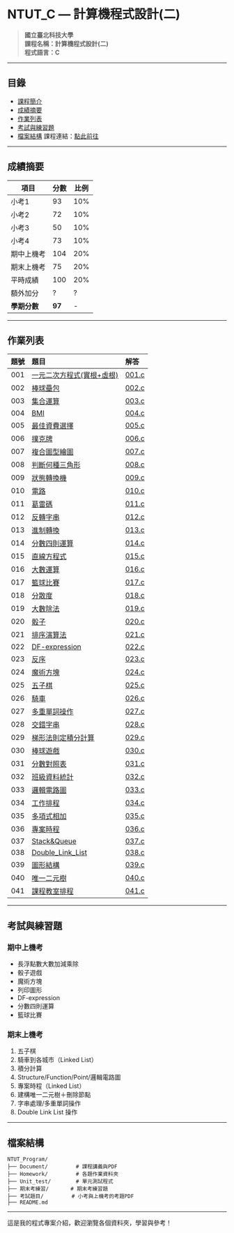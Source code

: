 # NTUT_C — 計算機程式設計(二)

> **國立臺北科技大學**  
> **課程名稱：計算機程式設計(二)**  
> **程式語言：C**

---

## 目錄

- [課程簡介](#課程簡介)
- [成績摘要](#成績摘要)
- [作業列表](#作業列表)
- [考試與練習題](#考試與練習題)
- [檔案結構](#檔案結構)
課程連結：[點此前往](https://academic.ntut.edu.tw/jykuo/main/11339/17656/normalPost)

---

## 成績摘要

| 項目             | 分數 | 比例  |
|------------------|------|-------|
| 小考1            | 93   | 10%   |
| 小考2            | 72   | 10%   |
| 小考3            | 50   | 10%   |
| 小考4            | 73   | 10%   |
| 期中上機考       | 104  | 20%   |
| 期末上機考       | 75   | 20%   |
| 平時成績         | 100  | 20%   |
| 額外加分         | ?    | ?     |
| **學期分數**         | **97** | - |

---

## 作業列表

| 題號 | 題目 | 解答 |
|:----:|:-----|:-----|
| 001 | [一元二次方程式(實根+虛根)](Homework/001.一元二次方程式(實根+虛根)/001.md) | [001.c](Homework/001.一元二次方程式(實根+虛根)/001.c) |
| 002 | [棒球壘包](Homework/002.棒球壘包/002.md) | [002.c](Homework/002.棒球壘包/002.c) |
| 003 | [集合運算](Homework/003.集合運算/003.md) | [003.c](Homework/003.集合運算/003.c) |
| 004 | [BMI](Homework/004.BMI/004.md) | [004.c](Homework/004.BMI/004.c) |
| 005 | [最佳資費選擇](Homework/005.最佳資費選擇/005.md) | [005.c](Homework/005.最佳資費選擇/005.c) |
| 006 | [撲克牌](Homework/006.撲克牌/006.md) | [006.c](Homework/006.撲克牌/006.c) |
| 007 | [複合圖型繪圖](Homework/007.複合圖型繪圖/007.md) | [007.c](Homework/007.複合圖型繪圖/007.c) |
| 008 | [判斷何種三角形](Homework/008.判斷何種三角形/008.md) | [008.c](Homework/008.判斷何種三角形/008.c) |
| 009 | [狀態轉換機](Homework/009.狀態轉換機/009.md) | [009.c](Homework/009.狀態轉換機/009.c) |
| 010 | [電路](Homework/010.電路/010.md) | [010.c](Homework/010.電路/010.c) |
| 011 | [葛雷碼](Homework/011.葛雷碼/011.md) | [011.c](Homework/011.葛雷碼/011.c) |
| 012 | [反轉字串](Homework/012.反轉字串/012.md) | [012.c](Homework/012.反轉字串/012.c) |
| 013 | [進制轉換](Homework/013.進制轉換/013.md) | [013.c](Homework/013.進制轉換/013.c) |
| 014 | [分數四則運算](Homework/014.分數四則運算/014.md) | [014.c](Homework/014.分數四則運算/014.c) |
| 015 | [直線方程式](Homework/015.直線方程式/015.md) | [015.c](Homework/015.直線方程式/015.c) |
| 016 | [大數運算](Homework/016.大數運算/016.md) | [016.c](Homework/016.大數運算/016.c) |
| 017 | [籃球比賽](Homework/017.籃球比賽/017.md) | [017.c](Homework/017.籃球比賽/017.c) |
| 018 | [分散度](Homework/018.分散度/018.md) | [018.c](Homework/018.分散度/018.c) |
| 019 | [大數除法](Homework/019.大數除法/019.md) | [019.c](Homework/019.大數除法/019_AI.c) |
| 020 | [骰子](Homework/020.骰子/020.md) | [020.c](Homework/020.骰子/020.c) |
| 021 | [排序演算法](Homework/021.排序演算法/021.md) | [021.c](Homework/021.排序演算法/021.c) |
| 022 | [DF-expression](Homework/022.DF-expression/022.md) | [022.c](Homework/022.DF-expression/022.c) |
| 023 | [反序](Homework/023.反序/023.md) | [023.c](Homework/023.反序/023.c) |
| 024 | [魔術方塊](Homework/024.魔術方塊/024.md) | [024.c](Homework/024.魔術方塊/024.c) |
| 025 | [五子棋](Homework/025.五子棋/025.md) | [025.c](Homework/025.五子棋/025.c) |
| 026 | [騎車](Homework/026.騎車/026.md) | [026.c](Homework/026.騎車/026_NotME.c) |
| 027 | [多重單詞操作](Homework/027.多重單詞操作/027.md) | [027.c](Homework/027.多重單詞操作/027.c) |
| 028 | [交錯字串](Homework/028.交錯字串/028.md) | [028.c](Homework/028.交錯字串/028.c) |
| 029 | [梯形法則定積分計算](Homework/029.梯形法則定積分計算/029.md) | [029.c](Homework/029.梯形法則定積分計算/029.c) |
| 030 | [棒球遊戲](Homework/030.棒球遊戲/030.md) | [030.c](Homework/030.棒球遊戲/030.c) |
| 031 | [分數對照表](Homework/031.分數對照表/031.md) | [031.c](Homework/031.分數對照表/031.c) |
| 032 | [班級資料統計](Homework/032.班級資料統計/032.md) | [032.c](Homework/032.班級資料統計/032.c) |
| 033 | [邏輯電路圖](Homework/033.邏輯電路圖/033.md) | [033.c](Homework/033.邏輯電路圖/033.c) |
| 034 | [工作排程](Homework/034.工作排程/034.md) | [034.c](Homework/034.工作排程/034.c) |
| 035 | [多項式相加](Homework/035.多項式相加/035.md) | [035.c](Homework/035.多項式相加/035.c) |
| 036 | [專案時程](Homework/036.專案時程/036.md) | [036.c](Homework/036.專案時程/036.c) |
| 037 | [Stack&Queue](Homework/037.Stack&Queue/037.md) | [037.c](Homework/037.Stack&Queue/037.c) |
| 038 | [Double_Link_List](Homework/038.Double_Link_List/038.md) | [038.c](Homework/038.Double_Link_List/038.c) |
| 039 | [圖形結構](Homework/039.圖形結構/039.md) | [039.c](Homework/039.圖形結構/039.c) |
| 040 | [唯一二元樹](Homework/040.唯一二元樹/040.md) | [040.c](Homework/040.唯一二元樹/040.c) |
| 041 | [課程教室排程](Homework/041.課程教室排程/041.md) | [041.c](Homework/041.課程教室排程/041.c) |

---

## 考試與練習題

### 期中上機考

- 長浮點數大數加減乘除
- 骰子遊戲
- 魔術方塊
- 列印圖形
- DF-expression
- 分數四則運算
- 籃球比賽

### 期末上機考

1. 五子棋
2. 騎車到各城市（Linked List）
3. 積分計算
4. Structure/Function/Point/邏輯電路圖
5. 專案時程（Linked List）
6. 建構唯一二元樹＋刪除節點
7. 字串處理/多重單詞操作
8. Double Link List 操作

---

## 檔案結構

```
NTUT_Program/
├── Document/         # 課程講義與PDF
├── Homework/         # 各題作業資料夾
├── Unit_test/        # 單元測試程式
├── 期末考練習/       # 期末考練習題
├── 考試題目/         # 小考與上機考的考題PDF
├── README.md
```

---

這是我的程式專案介紹，歡迎瀏覽各個資料夾，學習與參考！
